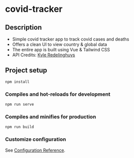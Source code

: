 # covid-tracker

## Description

- Simple covid tracker app to track covid cases and deaths
- Offers a clean UI to view country & global data
- The entire app is built using Vue & Tailwind CSS
- API Credits: [Kyle Redelinghuys](https://covid19api.com/)

## Project setup
```
npm install
```

### Compiles and hot-reloads for development
```
npm run serve
```

### Compiles and minifies for production
```
npm run build
```

### Customize configuration
See [Configuration Reference](https://cli.vuejs.org/config/).
